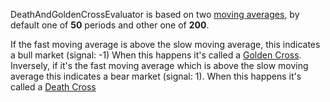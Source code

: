 DeathAndGoldenCrossEvaluator is based on two [moving averages](https://www.investopedia.com/terms/m/movingaverage.asp), by default one of **50** periods and other one of **200**.

If the fast moving average is above the slow moving average, this indicates a bull market (signal: -1) When this happens it's called a [Golden Cross](https://www.investopedia.com/terms/g/goldencross.asp).
Inversely, if it's the fast moving average which is above the slow moving average this indicates a bear market (signal: 1). When this happens it's called a [Death Cross](https://www.investopedia.com/terms/d/deathcross.asp)